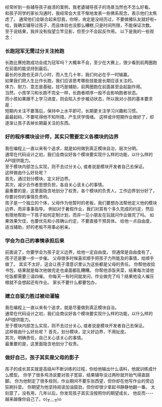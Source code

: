 经常听到一些辅导孩子崩溃的案例，我老婆辅导孩子的场景当然也不怎么好看。  
和孩子同学的家长沟通时，我经常会大言不惭地发表一些佛系观念，表示他们太焦虑了。
通常他们会联合起来怼我，你呀，肯定是没经历过，不要做猪队友就好啦~
哈，我确实辅导过孩子，而且体验也没那么糟糕,只是时间所限，不能保证次数。
至于说结果，我并没有指望立竿见影，但至少不会起反作用。
以下是我的一些观念：

### 长跑冠军无需过分关注抢跑
长跑比赛抢跑成功会成为冠军吗？大概率不会，至少在大赛上，很少看到前两圈跑在前面的能坚持到最后。  
最长的长跑也无非几小时，而人生几十年，我们何必在乎一时输赢。  
如果我们把人生比作长跑，我们应该思考哪些技能是长期应该关注的。  
体力、耐力、意志是基础，技巧是辅助，前两圈跑在前面甚至会起副作用。  
当然，小孩学习和长跑不完全一样，长跑者顺序一般不会影响跑者状态。  
而小孩如果跟不上学习进度，则会陷入步步被动状态，所以我对小孩的基本要求是：  
短期内关注不要落后，保持中上水平即可，长期更关注学习兴趣和习惯。  
最最起码，不要吼得他不知所措，产生厌学情绪。
这样或许短期作业做好了，却逐渐让孩子丢掉长期最关注的东西。  

### 好的程序模块设计师，其实只需要定义各模块的边界
我在编程上一直以来有个追求，就是如何做到真正模块自治，层次分明。  
通常在代码设计之初，我们会商议好各个模块要实现什么样的功能，以什么样的API提供能力。  
至于模块内部怎么实现，则不去过分关心, 或者说是模块开发者自己去保证。  
这样做由什么好处呢？  
首先，通过划分模块，定义好边界。    
其次，减少合作者思想负担，各自关心该关心的事情。    
最重要的是，这里面隐含地划分了权责，各个模块的负责人，工作边界划分好了，你要对你的事情负责哟。  
孩子是一个独立的个体，父母作为他暂时的老板，我们要想办法帮他定义他的模块边界，而非事事指导。
例如对于暑假作业，我们对其有个多久完成的约定，然后有限地帮助一下孩子如何定制计划，而非一见小朋友在玩就问作业做完了吗。
如果效果欠佳，也要优先和小孩确认约定，不要直接干预具体。
给他一点自由度，适当辅助，好的老板不用事必躬亲。

### 学会为自己的事情承担后果
前面说了，你要学会为孩子定义边界，给他一定自由度。
但通常是自由度有了，孩子还是要一步一步催。
父母很多时候喜欢顺手把孩子力所能及的事情，给顺手做了。
其实不太好，这会让孩子潜意识里认为这些都是父母的责任。
你帮他收拾书包，结果就是每次他做完走也桌面都乱糟糟。
你帮他添饭夹菜，结果每次请他吃饭都需要三请四催。
你每天一有时间就发问，作业做完了吗？结果他没人催压根就不会想起还有作业。
家长不要什么都要包办，

### 建立自驱力胜过被动灌输
我在编程上一直以来有个追求，就是尽量做到真正模块自治。  
通常在代码设计之初，我们会商议好各个模块要实现什么样的功能，以什么样的API提供能力。  
至于模块内部怎么实现，则不去过分关心, 或者说是模块开发者自己去保证。  
这样做由什么好处呢？
首先，划分模块，定义好边界，不用扯皮。  
其次，明确责任，自己关心该关心的事情。  
最重要的是，这里面隐含地划分了权责。  

### 做好自己，孩子其实是父母的影子
孩子的成长其实就是高级AI不断训练的过程，你给他输出什么语料，他就训练成什么模型。
你学了很多鸡汤说要对孩子宽容，结果辅导没过两秒就开始气得直跳脚。
你为他制定了很多规则，作业期间不要东张西望，但你却在他写作业的旁边狂刷抖音。
你期望为他坚持阅读加油鼓劲，但你却很少拿起书静静地翻一番。
太刻意了，没有用，几年以后，你发现孩子其实没按照你的期望成长，
他反而----越来越像你自己了。o(╥﹏╥)o
